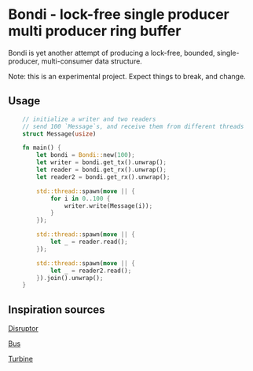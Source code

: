 # Bondi - lock-free single producer multi producer ring buffer

Bondi is yet another attempt of producing a lock-free, bounded, single-producer, multi-consumer data structure.

Note: this is an experimental project. Expect things to break, and change.

## Usage

```rust
    // initialize a writer and two readers
    // send 100 `Message`s, and receive them from different threads
    struct Message(usize)

    fn main() {
        let bondi = Bondi::new(100);
        let writer = bondi.get_tx().unwrap();
        let reader = bondi.get_rx().unwrap();
        let reader2 = bondi.get_rx().unwrap();

        std::thread::spawn(move || {
            for i in 0..100 {
                writer.write(Message(i));
            }
        });

        std::thread::spawn(move || {
            let _ = reader.read();
        });

        std::thread::spawn(move || {
            let _ = reader2.read();
        }).join().unwrap();
    }

```

## Inspiration sources

[Disruptor](https://github.com/LMAX-Exchange/disruptor)

[Bus](https://github.com/jonhoo/bus/)

[Turbine](https://github.com/polyfractal/Turbine)
